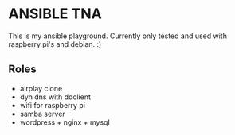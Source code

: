 ANSIBLE TNA
===========

This is my ansible playground. Currently only tested and used with raspberry pi's and debian. :)



Roles
-----

- airplay clone
- dyn dns with ddclient
- wifi for raspberry pi
- samba server
- wordpress + nginx + mysql